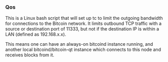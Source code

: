 ### Qos ###

This is a Linux bash script that will set up tc to limit the outgoing bandwidth for connections to the Bitcoin network. It limits outbound TCP traffic with a source or destination port of 11333, but not if the destination IP is within a LAN (defined as 192.168.x.x).

This means one can have an always-on bitcoind instance running, and another local bitcoind/bitcoin-qt instance which connects to this node and receives blocks from it.
